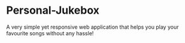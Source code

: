 # Personal-Jukebox
A very simple yet responsive web application that helps you play your favourite songs without any hassle! 
